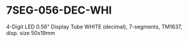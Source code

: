 # 7SEG-056-DEC-WHI
4-Digit LED 0.56" Display Tube WHITE (decimal), 7-segments, TM1637, disp. size 50x19mm
